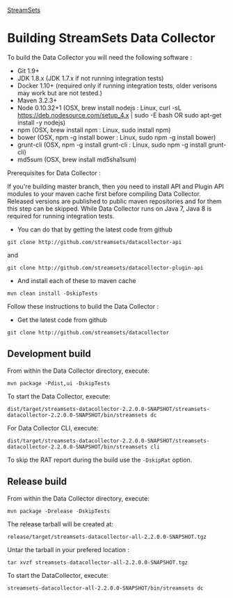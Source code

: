 <!---
  Licensed under the Apache License, Version 2.0 (the "License");
  you may not use this file except in compliance with the License.
  You may obtain a copy of the License at

    http://www.apache.org/licenses/LICENSE-2.0

  Unless required by applicable law or agreed to in writing, software
  distributed under the License is distributed on an "AS IS" BASIS,
  WITHOUT WARRANTIES OR CONDITIONS OF ANY KIND, either express or implied.
  See the License for the specific language governing permissions and
  limitations under the License. See accompanying LICENSE file.
--->

[StreamSets](http://streamsets.com)

# Building StreamSets Data Collector

To build the Data Collector you will need the following software :

- Git 1.9+
- JDK 1.8.x       (JDK 1.7.x if not running integration tests)
- Docker 1.10+    (required only if running integration tests, older verisons may work but are not tested.)
- Maven 3.2.3+
- Node 0.10.32+1  (OSX, brew install nodejs       : Linux, curl -sL https://deb.nodesource.com/setup_4.x | sudo -E bash OR sudo apt-get install -y nodejs)
 - npm            (OSX, brew install npm          : Linux, sudo install npm)
 - bower          (OSX, npm -g install bower      : Linux, sudo npm -g install bower)
 - grunt-cli      (OSX, npm -g install grunt-cli  : Linux, sudo npm -g install grunt-cli)
- md5sum          (OSX, brew install md5sha1sum)

Prerequisites for Data Collector :

If you're building master branch, then you need to install API and Plugin API modules to your maven cache first before compiling Data Collector. Released versions
are published to public maven repositories and for them this step can be skipped. While Data Collector runs on Java 7, Java 8 is required for
running integration tests.

- You can do that by getting the latest code from github

`git clone http://github.com/streamsets/datacollector-api`

and

`git clone http://github.com/streamsets/datacollector-plugin-api`

- And install each of these to maven cache

`mvn clean install -DskipTests`

Follow these instructions to build the Data Collector :

- Get the latest code from github

`git clone http://github.com/streamsets/datacollector`

## Development build

From within the Data Collector directory, execute:

`mvn package -Pdist,ui -DskipTests`

To start the Data Collector, execute:

`dist/target/streamsets-datacollector-2.2.0.0-SNAPSHOT/streamsets-datacollector-2.2.0.0-SNAPSHOT/bin/streamsets dc`

For Data Collector CLI, execute:

`dist/target/streamsets-datacollector-2.2.0.0-SNAPSHOT/streamsets-datacollector-2.2.0.0-SNAPSHOT/bin/streamsets cli`

To skip the RAT report during the build use the `-DskipRat` option.

## Release build

From within the Data Collector directory, execute:

`mvn package -Drelease -DskipTests`

The release tarball will be created at:

`release/target/streamsets-datacollector-all-2.2.0.0-SNAPSHOT.tgz`

Untar the tarball in your prefered location :

`tar xvzf streamsets-datacollector-all-2.2.0.0-SNAPSHOT.tgz`

To start the DataCollector, execute:

`streamsets-datacollector-all-2.2.0.0-SNAPSHOT/bin/streamsets dc`
